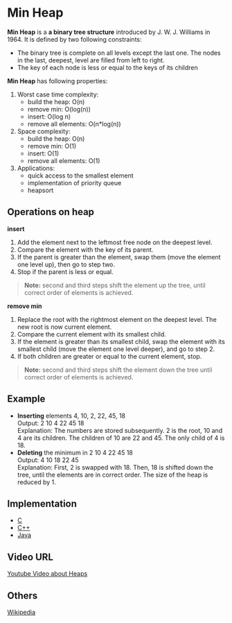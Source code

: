 # Min Heap

**Min Heap** is a **a binary tree structure** introduced by J. W. J. Williams in 1964. It is defined by two following constraints:
- The binary tree is complete on all levels except the last one. The nodes in the last, deepest, level are filled from left to right.
- The key of each node is less or equal to the keys of its children
 
**Min Heap** has following properties:
1. Worst case time complexity:
    - build the heap: O(n)
    - remove min: O(log(n))
    - insert: O(log n)
    - remove all elements: O(n*log(n))
2. Space complexity:
    - build the heap: O(n)
    - remove min: O(1)
    - insert: O(1)
    - remove all elements: O(1)
3. Applications:
    - quick access to the smallest element
    - implementation of priority queue
    - heapsort 

## Operations on heap
**insert** 
1. Add the element next to the leftmost free node on the deepest level.
2. Compare the element with the key of its parent. 
3. If the parent is greater than the element, swap them (move the element one level up), then go to step two.
4. Stop if the parent is less or equal.

> **Note:** second and third steps shift the element up the tree, until correct order of elements is achieved.

**remove min**
1. Replace the root with the rightmost element on the deepest level. The new root is now current element.
2. Compare the current element with its smallest child. 
3. If the element is greater than its smallest child, swap the element with its smallest child (move the element one level deeper), and go to step 2.
4. If both children are greater or equal to the current element, stop.
> **Note:** second and third steps shift the element down the tree until correct order of elements is achieved. 

## Example

- **Inserting** elements 4, 10, 2, 22, 45, 18 <br> Output: 2 10 4 22 45 18 <br> Explanation: The numbers are stored subsequently. 2 is the root, 10 and 4 are its children. The children of 10 are  22 and 45. The only child of 4 is 18.
- **Deleting** the minimum in 2 10 4 22 45 18  <br> Output: 4 10 18 22 45 <br> Explanation: First, 2 is swapped with 18. Then, 18 is shifted down the tree, until the elements are in correct order. The size of the heap is reduced by 1.


## Implementation 
- [C](../../../algorithms/C/tree/min-heap.c)
- [C++](../../../algorithms/CPlusPlus/Trees/min-heap.cpp)
- [Java](../../../algorithms/Java/trees/MinHeap.java)
## Video URL
[Youtube Video about Heaps](https://www.youtube.com/watch?v=t0Cq6tVNRBA) 

## Others
[Wikipedia](https://en.wikipedia.org/wiki/Binary_heap)

